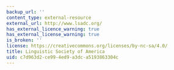 ```yaml
---
backup_url: ''
content_type: external-resource
external_url: http://www.lsadc.org/
has_external_licence_warning: true
has_external_license_warning: true
is_broken: ''
license: https://creativecommons.org/licenses/by-nc-sa/4.0/
title: Linguistic Society of America
uid: c7d963d2-ce99-4ed9-a3dc-a5193863304c
---
```

